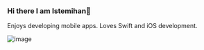 ### Hi there I am Istemihan👋

Enjoys developing mobile apps. Loves Swift and iOS development.

![image](https://user-images.githubusercontent.com/40631723/111964556-cae47800-8b05-11eb-9e4a-07d3502f0475.png)
